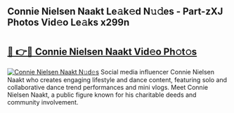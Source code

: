 ## Connie Nielsen Naakt Le𝚊k𝚎d N𝚞𝚍es - Part-zXJ Photos Vid𝚎o Le𝚊ks x299n

# <h2><a href="http://fb97i5.evod.top/?m=Connie+Nielsen+Naakt">🔗 👉🔴 Connie Nielsen Naakt Vid𝚎o Ph𝚘t𝚘s</a></h2>

[![Connie Nielsen Naakt N𝚞d𝚎s](https://i.imgur.com/8V9OHl7.gif)](http://fb97i5.evod.top/?m=Connie+Nielsen+Naakt)
Social media influencer Connie Nielsen Naakt who creates engaging lifestyle and dance content, featuring solo and collaborative dance trend performances and mini vlogs. Meet Connie Nielsen Naakt, a public figure known for his charitable deeds and community involvement. 
